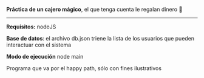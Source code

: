 **Práctica de un cajero mágico**, el que tenga cuenta le regalan dinero 🤑

---

**Requisitos:** nodeJS

**Base de datos**: el archivo db.json triene la lista de los usuarios que pueden interactuar con el sistema

**Modo de ejecución** node main

Programa que va por el happy path, sólo con fines ilustrativos
